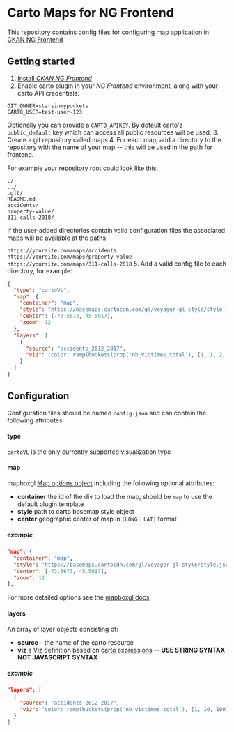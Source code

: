# Carto Maps for NG Frontend

This repository contains config files for configuring map application in [CKAN NG Frontend](#)

## Getting started

1. [Install *CKAN NG Frontend*](#)
2. Enable carto plugin in your *NG Frontend* environment, along with your carto API credentials:

```
GIT_OWNER=starsinmypockets
CARTO_USER=test-user-123
```

Optionally you can provide a `CARTO_APIKEY`. By default carto's `public_default` key which can access all public resources will be used.
3. Create a git repository called maps
4. For each map, add a directory to the repository with the name of your map -- this will be used in the path for frontend. 

For example your repository root could look like this:
```
./
../
.git/
README.md
accidents/	
property-value/
311-calls-2018/
```
If the user-added directories contain valid configuration files the associated maps will be available at the paths:

`https://yoursite.com/maps/accidents`
`https://yoursite.com/maps/property-value`
`https://yoursite.com/maps/311-calls-2018`
5. Add a valid config file to each directory, for example:

```json
{
  "type": "cartoVL",
  "map": {
    "container": "map",
    "style": "https://basemaps.cartocdn.com/gl/voyager-gl-style/style.json",
    "center": [-73.5673, 45.5017],
    "zoom": 12
  },
  "layers": [
    {
      "source": "accidents_2012_2017",
      "viz": "color: ramp(buckets(prop('nb_victimes_total'), [1, 1, 2, 3, 4, 5, 10, 100]), Prism)"
    }
  ]
}
```


## Configuration

Configuration files should be named `config.json` and can contain the following attributes:

#### type

 `cartoVL` is the only currently supported visualization type

#### map 
mapboxgl [Map options object](https://docs.mapbox.com/mapbox-gl-js/api/#map) including the following optional attributes:

- **container** the id of the div to load the map, should be `map` to use the default plugin template
- **style** path to carto basemap style object
- **center** geographic center of map in `[LONG, LAT]` format

##### example

```json
"map": {
  "container": "map",
  "style": "https://basemaps.cartocdn.com/gl/voyager-gl-style/style.json",
  "center": [-73.5673, 45.5017],
  "zoom": 12
},
```

For more detailed options see the [mapboxgl docs](https://docs.mapbox.com/mapbox-gl-js/api/#map)

#### layers

An array of layer objects consisting of:

- **source** - the name of the carto resource
- **viz** a Viz definition based on [carto expressions](https://carto.com/developers/carto-vl/reference/#cartoexpressions) -- **USE STRING SYNTAX NOT JAVASCRIPT SYNTAX**

##### example

```json
"layers": [
  {
    "source": "accidents_2012_2017",
    "viz": "color: ramp(buckets(prop('nb_victimes_total'), [1, 10, 100]), Prism)"
  }
]
```
